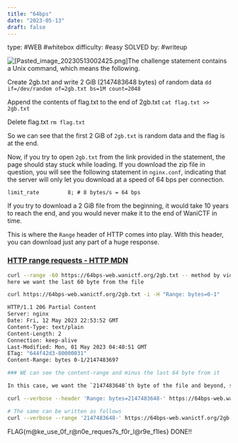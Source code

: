 ```yaml
---
title: "64bps"
date: "2023-05-13"
draft: false
---
```

type: #WEB #whitebox
difficulty: #easy
SOLVED by: #writeup

![[Pasted_image_20230513002425.png]](/screenshots/Pasted_image_20230513002425.png)The challenge statement contains a Unix command, which means the following.

 Create 2gb.txt and write 2 GiB (2147483648 bytes) of random data
`dd if=/dev/random of=2gb.txt bs=1M count=2048`

Append the contents of flag.txt to the end of 2gb.txt
`cat flag.txt >> 2gb.txt`

Delete flag.txt
`rm flag.txt`

So we can see that the first 2 GiB of `2gb.txt` is random data and the flag is at the end.

Now, if you try to open `2gb.txt` from the link provided in the statement, the page should stay stuck while loading. If you download the zip file in question, you will see the following statement in `nginx.conf`, indicating that the server will only let you download at a speed of 64 bps per connection.

```
limit_rate         8; # 8 bytes/s = 64 bps
```

If you try to download a 2 GiB file from the beginning, it would take 10 years to reach the end, and you would never make it to the end of WaniCTF in time.

This is where the `Range` header of HTTP comes into play. With this header, you can download just any part of a huge response.

### [HTTP range requests - HTTP MDN](https://developer.mozilla.org/en-US/docs/Web/HTTP/Range_requests)

```bash
curl --range -60 https://64bps-web.wanictf.org/2gb.txt -- method by video walkthrough
here we want the last 60 byte from the file
```


```bash
curl https://64bps-web.wanictf.org/2gb.txt -i -H "Range: bytes=0-1"

HTTP/1.1 206 Partial Content
Server: nginx
Date: Fri, 12 May 2023 22:53:52 GMT
Content-Type: text/plain
Content-Length: 2
Connection: keep-alive
Last-Modified: Mon, 01 May 2023 04:40:51 GMT
ETag: "644f42d3-80000031"
Content-Range: bytes 0-1/2147483697

### WE can see the content-range and minus the last 64 byte from it 
```

```sh
In this case, we want the `2147483648`th byte of the file and beyond, so we can get the flag by using curl as follows.

curl --verbose --header 'Range: bytes=2147483648-' https://64bps-web.wanictf.org/2gb.txt

# The same can be written as follows
curl --verbose --range '2147483648-' https://64bps-web.wanictf.org/2gb.txt
```

FLAG{m@ke_use_0f_r@n0e_reques7s_f0r_l@r9e_f1les} DONE!!
